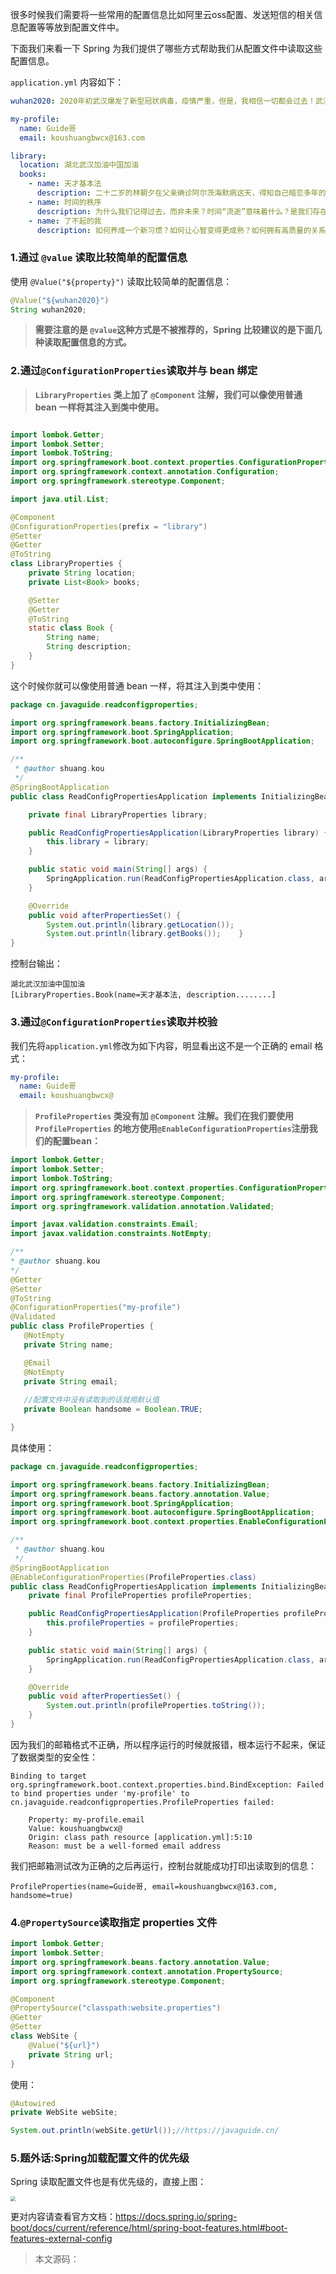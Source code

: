 很多时候我们需要将一些常用的配置信息比如阿里云oss配置、发送短信的相关信息配置等等放到配置文件中。

下面我们来看一下 Spring 为我们提供了哪些方式帮助我们从配置文件中读取这些配置信息。

`application.yml` 内容如下：

```yaml
wuhan2020: 2020年初武汉爆发了新型冠状病毒，疫情严重，但是，我相信一切都会过去！武汉加油！中国加油！

my-profile:
  name: Guide哥
  email: koushuangbwcx@163.com

library:
  location: 湖北武汉加油中国加油
  books:
    - name: 天才基本法
      description: 二十二岁的林朝夕在父亲确诊阿尔茨海默病这天，得知自己暗恋多年的校园男神裴之即将出国深造的消息——对方考取的学校，恰是父亲当年为她放弃的那所。
    - name: 时间的秩序
      description: 为什么我们记得过去，而非未来？时间“流逝”意味着什么？是我们存在于时间之内，还是时间存在于我们之中？卡洛·罗韦利用诗意的文字，邀请我们思考这一亘古难题——时间的本质。
    - name: 了不起的我
      description: 如何养成一个新习惯？如何让心智变得更成熟？如何拥有高质量的关系？ 如何走出人生的艰难时刻？

```

### 1.通过 `@value` 读取比较简单的配置信息

使用  `@Value("${property}")` 读取比较简单的配置信息：

```java
@Value("${wuhan2020}")
String wuhan2020;
```

> **需要注意的是 `@value`这种方式是不被推荐的，Spring 比较建议的是下面几种读取配置信息的方式。**

### 2.通过`@ConfigurationProperties`读取并与 bean 绑定

>  **`LibraryProperties` 类上加了 `@Component` 注解，我们可以像使用普通 bean 一样将其注入到类中使用。**

```java

import lombok.Getter;
import lombok.Setter;
import lombok.ToString;
import org.springframework.boot.context.properties.ConfigurationProperties;
import org.springframework.context.annotation.Configuration;
import org.springframework.stereotype.Component;

import java.util.List;

@Component
@ConfigurationProperties(prefix = "library")
@Setter
@Getter
@ToString
class LibraryProperties {
    private String location;
    private List<Book> books;

    @Setter
    @Getter
    @ToString
    static class Book {
        String name;
        String description;
    }
}

```

这个时候你就可以像使用普通 bean 一样，将其注入到类中使用：

```java
package cn.javaguide.readconfigproperties;

import org.springframework.beans.factory.InitializingBean;
import org.springframework.boot.SpringApplication;
import org.springframework.boot.autoconfigure.SpringBootApplication;

/**
 * @author shuang.kou
 */
@SpringBootApplication
public class ReadConfigPropertiesApplication implements InitializingBean {

    private final LibraryProperties library;

    public ReadConfigPropertiesApplication(LibraryProperties library) {
        this.library = library;
    }

    public static void main(String[] args) {
        SpringApplication.run(ReadConfigPropertiesApplication.class, args);
    }

    @Override
    public void afterPropertiesSet() {
        System.out.println(library.getLocation());
        System.out.println(library.getBooks());    }
}
```

控制台输出：

```
湖北武汉加油中国加油
[LibraryProperties.Book(name=天才基本法, description........]
```

### 3.通过`@ConfigurationProperties`读取并校验

我们先将`application.yml`修改为如下内容，明显看出这不是一个正确的 email 格式：

```yaml
my-profile:
  name: Guide哥
  email: koushuangbwcx@
```

>**`ProfileProperties` 类没有加 `@Component` 注解。我们在我们要使用`ProfileProperties` 的地方使用`@EnableConfigurationProperties`注册我们的配置bean：**

 ```java
import lombok.Getter;
import lombok.Setter;
import lombok.ToString;
import org.springframework.boot.context.properties.ConfigurationProperties;
import org.springframework.stereotype.Component;
import org.springframework.validation.annotation.Validated;

import javax.validation.constraints.Email;
import javax.validation.constraints.NotEmpty;

/**
 * @author shuang.kou
 */
@Getter
@Setter
@ToString
@ConfigurationProperties("my-profile")
@Validated
public class ProfileProperties {
    @NotEmpty
    private String name;

    @Email
    @NotEmpty
    private String email;
  
    //配置文件中没有读取到的话就用默认值
    private Boolean handsome = Boolean.TRUE;

}
 ```

具体使用：

```java
package cn.javaguide.readconfigproperties;

import org.springframework.beans.factory.InitializingBean;
import org.springframework.beans.factory.annotation.Value;
import org.springframework.boot.SpringApplication;
import org.springframework.boot.autoconfigure.SpringBootApplication;
import org.springframework.boot.context.properties.EnableConfigurationProperties;

/**
 * @author shuang.kou
 */
@SpringBootApplication
@EnableConfigurationProperties(ProfileProperties.class)
public class ReadConfigPropertiesApplication implements InitializingBean {
    private final ProfileProperties profileProperties;

    public ReadConfigPropertiesApplication(ProfileProperties profileProperties) {
        this.profileProperties = profileProperties;
    }

    public static void main(String[] args) {
        SpringApplication.run(ReadConfigPropertiesApplication.class, args);
    }

    @Override
    public void afterPropertiesSet() {
        System.out.println(profileProperties.toString());
    }
}

```

因为我们的邮箱格式不正确，所以程序运行的时候就报错，根本运行不起来，保证了数据类型的安全性：

```visual basic
Binding to target org.springframework.boot.context.properties.bind.BindException: Failed to bind properties under 'my-profile' to cn.javaguide.readconfigproperties.ProfileProperties failed:

    Property: my-profile.email
    Value: koushuangbwcx@
    Origin: class path resource [application.yml]:5:10
    Reason: must be a well-formed email address
```

我们把邮箱测试改为正确的之后再运行，控制台就能成功打印出读取到的信息：

```
ProfileProperties(name=Guide哥, email=koushuangbwcx@163.com, handsome=true)
```

### 4.`@PropertySource`读取指定 properties 文件

```java
import lombok.Getter;
import lombok.Setter;
import org.springframework.beans.factory.annotation.Value;
import org.springframework.context.annotation.PropertySource;
import org.springframework.stereotype.Component;

@Component
@PropertySource("classpath:website.properties")
@Getter
@Setter
class WebSite {
    @Value("${url}")
    private String url;
}
```

使用：

```java
@Autowired
private WebSite webSite;

System.out.println(webSite.getUrl());//https://javaguide.cn/

```

### 5.题外话:Spring加载配置文件的优先级

Spring 读取配置文件也是有优先级的，直接上图：

<img src="https://my-blog-to-use.oss-cn-beijing.aliyuncs.com/2019-11/read-config-properties-priority.jpg" style="zoom:50%;" />

更对内容请查看官方文档：https://docs.spring.io/spring-boot/docs/current/reference/html/spring-boot-features.html#boot-features-external-config

> 本文源码：